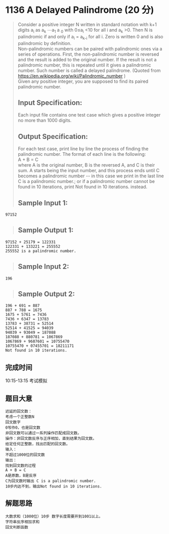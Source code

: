 # 1136 A Delayed Palindrome (20 分)  
> Consider a positive integer N written in standard notation with k+1 digits a<sub>i</sub>​	as a<sub>k</sub> ⋯a<sub>1</sub> a <sub>0</sub> with 0≤a<sub>i</sub> <10 for all i and a<sub>k</sub> >0. Then N is palindromic if and only if a<sub>i</sub> = a<sub>k-i</sub> for all i. Zero is written 0 and is also palindromic by definition.  
> Non-palindromic numbers can be paired with palindromic ones via a series of operations. First, the non-palindromic number is reversed and the result is added to the original number. If the result is not a palindromic number, this is repeated until it gives a palindromic number. Such number is called a delayed palindrome. (Quoted from https://en.wikipedia.org/wiki/Palindromic_number )  
> Given any positive integer, you are supposed to find its paired palindromic number.  
> ## Input Specification:  
> Each input file contains one test case which gives a positive integer no more than 1000 digits.  
> ## Output Specification:  
> For each test case, print line by line the process of finding the palindromic number. The format of each line is the following:  
> A + B = C  
> where A is the original number, B is the reversed A, and C is their sum. A starts being the input number, and this process ends until C becomes a palindromic number -- in this case we print in the last line C is a palindromic number.; or if a palindromic number cannot be found in 10 iterations, print Not found in 10 iterations. instead.  
> ## Sample Input 1:
```
97152
```
> ## Sample Output 1:
```
97152 + 25179 = 122331
122331 + 133221 = 255552
255552 is a palindromic number.
```
> ## Sample Input 2:
```
196
```
> ## Sample Output 2:
```
196 + 691 = 887
887 + 788 = 1675
1675 + 5761 = 7436
7436 + 6347 = 13783
13783 + 38731 = 52514
52514 + 41525 = 94039
94039 + 93049 = 187088
187088 + 880781 = 1067869
1067869 + 9687601 = 10755470
10755470 + 07455701 = 18211171
Not found in 10 iterations.
```
## 完成时间
10:15-13:15 考试模拟
## 题目大意
```
迟延的回文数：
考虑一个正整数N
回文数字
0写作0，也是回文数
非回文数可以通过一系列操作匹配成回文数。
操作：非回文数反序与正序相加，直到结果为回文数。
给定任何正整数，找出匹配的回文数。
输入：
不超过1000位的回文数
输出：
找到回文数的过程
A + B = C
A是原数，B是反序
C为回文数时输出 C is a palindromic number.
10步内达不到，输出Not found in 10 iterations.
```
## 解题思路
```
大数求和（1000位）10步 数字长度需要开到1001以上。
字符串反序相加求和
回文判断函数
```